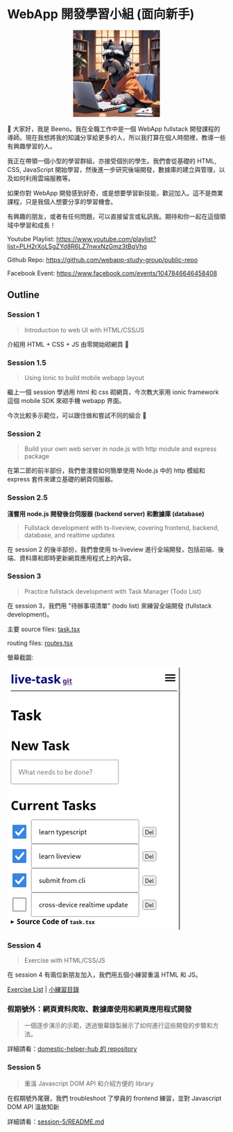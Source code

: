 # WebApp 開發學習小組 (面向新手)

<div align="center">
<img src="./logo/logo.webp" width="200">
</div>

👋 大家好，我是 Beeno。我在全職工作中是一個 WebApp fullstack 開發課程的導師。現在我想將我的知識分享給更多的人，所以我打算在個人時間裡，教導一些有興趣學習的人。

我正在帶領一個小型的學習群組，亦接受個別的學生。我們會從基礎的 HTML, CSS, JavaScript 開始學習，然後進一步研究後端開發，數據庫的建立與管理，以及如何利用雲端服務等。

如果你對 WebApp 開發感到好奇，或是想要學習新技能，歡迎加入。這不是商業課程，只是我個人想要分享的學習機會。

有興趣的朋友，或者有任何問題，可以直接留言或私訊我。期待和你一起在這個領域中學習和成長！

Youtube Playlist: https://www.youtube.com/playlist?list=PLH2rXoLSgZYd8R6LZ7nwxNzGmz3tBqVhq

Github Repo: https://github.com/webapp-study-group/public-repo

Facebook Event: https://www.facebook.com/events/1047846646458408

## Outline

### Session 1

> Introduction to web UI with HTML/CSS/JS

介紹用 HTML + CSS + JS 由零開始砌網頁 🌱

### Session 1.5

> Using Ionic to build mobile webapp layout

繼上一個 session 學過用 html 和 css 砌網頁，今次教大家用 ionic framework 這個 mobile SDK 來砌手機 webapp 界面。

今次比較多示範位，可以跟住做和嘗試不同的組合 💪

### Session 2

> Build your own web server in node.js with http module and express package

在第二節的前半部份，我們會淺嘗如何簡單使用 Node.js 中的 http 模組和 express 套件來建立基礎的網頁伺服器。

### Session 2.5

**淺嘗用 node.js 開發後台伺服器 (backend server) 和數據庫 (database)**

> Fullstack development with ts-liveview, covering frontend, backend, database, and realtime updates

在 session 2 的後半部份，我們會使用 ts-liveview 進行全端開發，包括前端、後端、資料庫和即時更新網頁應用程式上的內容。

### Session 3

> Practice fullstack development with Task Manager (Todo List)

在 session 3，我們用 "待辦事項清單" (todo list) 來練習全端開發 (fullstack development)。

主要 source files: [task.tsx](./session-3/server/app/pages/task.tsx)

routing files: [routes.tsx](./session-3/server/app/routes.tsx)

螢幕截圖:

![螢幕截圖](./session-3/screenshot.webp)

### Session 4

> Exercise with HTML/CSS/JS

在 session 4 有兩位新朋友加入，我們用五個小練習重溫 HTML 和 JS。

[Exercise List](./session-4/README.md) | [小練習目錄](./session-4/README-zh-hk.md)

### 假期號外：網頁資料爬取、數據庫使用和網頁應用程式開發

> 一個逐步演示的示範，透過螢幕錄製展示了如何進行這些開發的步驟和方法。

詳細請看：[domestic-helper-hub 的 repository](https://github.com/webapp-study-group/domestic-helper-hub)

### Session 5

> 重溫 Javascript DOM API 和介紹方便的 library

在假期號外尾聲，我們 troubleshoot 了學員的 frontend 練習，並對 Javascript DOM API 溫故知新

詳細請看：[session-5/README.md](./session-5/README.md)
